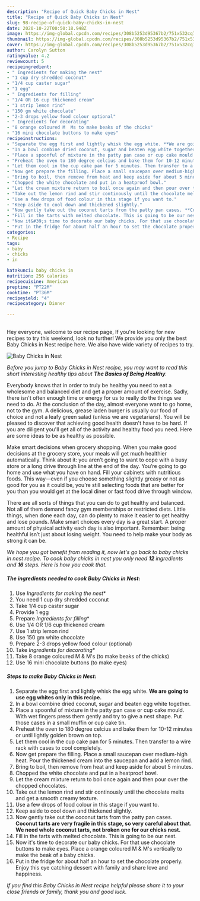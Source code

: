 ```yaml
---
description: "Recipe of Quick Baby Chicks in Nest"
title: "Recipe of Quick Baby Chicks in Nest"
slug: 98-recipe-of-quick-baby-chicks-in-nest
date: 2020-10-22T00:50:18.948Z
image: https://img-global.cpcdn.com/recipes/308b5253d95367b2/751x532cq70/baby-chicks-in-nest-recipe-main-photo.jpg
thumbnail: https://img-global.cpcdn.com/recipes/308b5253d95367b2/751x532cq70/baby-chicks-in-nest-recipe-main-photo.jpg
cover: https://img-global.cpcdn.com/recipes/308b5253d95367b2/751x532cq70/baby-chicks-in-nest-recipe-main-photo.jpg
author: Carolyn Sutton
ratingvalue: 4.2
reviewcount: 5
recipeingredient:
- " Ingredients for making the nest"
- "1 cup dry shredded coconut"
- "1/4 cup caster sugar"
- "1 egg"
- " Ingredients for filling"
- "1/4 OR 16 cup thickened cream"
- "1 strip lemon rind"
- "150 gm white chocolate"
- "2-3 drops yellow food colour optional"
- " Ingredients for decorating"
- "8 orange coloured M  Ms to make beaks of the chicks"
- "16 mini chocolate buttons to make eyes"
recipeinstructions:
- "Separate the egg first and lightly whisk the egg white. **We are going to use egg whites only in this recipe.**"
- "In a bowl combine dried coconut, sugar and beaten egg white together."
- "Place a spoonful of mixture in the patty pan case or cup cake mould. With wet fingers press them gently and try to give a nest shape. Put those cases in a small muffin or cup cake tin."
- "Preheat the oven to 180 degree celcius and bake them for 10-12 minutes or until lightly golden brown on top."
- "Let them cool in the cup cake pan for 5 minutes. Then transfer to a wire rack with cases to cool completely."
- "Now get prepare the filling. Place a small saucepan over medium-high heat. Pour the thickened cream into the saucepan and add a lemon rind."
- "Bring to boil, then remove from heat and keep aside for about 5 minutes."
- "Chopped the white chocolate and put in a heatproof bowl."
- "Let the cream mixture return to boil once again and then pour over the chopped chocolates."
- "Take out the lemon rind and stir continously until the chocolate melts and get a smooth creamy texture."
- "Use a few drops of food colour in this stage if you want to."
- "Keep aside to cool down and thickened slightly."
- "Now gently take out the coconut tarts from the patty pan cases. **Coconut tarts are very fragile in this stage, so very careful about that. We need whole coconut tarts, not broken one for our chicks nest.**"
- "Fill in the tarts with melted chocolate. This is going to be our nest."
- "Now it&#39;s time to decorate our baby chicks. For that use chocolate buttons to make eyes. Place a orange coloured M &amp; M&#39;s vertically to make the beak of a baby chicks."
- "Put in the fridge for about half an hour to set the chocolate properly. Enjoy this eye catching dessert with family and share love and happiness."
categories:
- Recipe
tags:
- baby
- chicks
- in

katakunci: baby chicks in 
nutrition: 256 calories
recipecuisine: American
preptime: "PT22M"
cooktime: "PT36M"
recipeyield: "4"
recipecategory: Dinner

---
```

<br>
Hey everyone, welcome to our recipe page, If you're looking for new recipes to try this weekend, look no further! We provide you only the best Baby Chicks in Nest recipe here. We also have wide variety of recipes to try.
<br>


![Baby Chicks in Nest](https://img-global.cpcdn.com/recipes/308b5253d95367b2/751x532cq70/baby-chicks-in-nest-recipe-main-photo.jpg)

<i>Before you jump to Baby Chicks in Nest recipe, you may want to read this short interesting healthy tips about <strong>The Basics of Being Healthy</strong>.</i>

Everybody knows that in order to truly be healthy you need to eat a wholesome and balanced diet and get a proper amount of exercise. Sadly, there isn't often enough time or energy for us to really do the things we need to do. At the conclusion of the day, almost everyone want to go home, not to the gym. A delicious, grease laden burger is usually our food of choice and not a leafy green salad (unless we are vegetarians). You will be pleased to discover that achieving good health doesn't have to be hard. If you are diligent you'll get all of the activity and healthy food you need. Here are some ideas to be as healthy as possible.

Make smart decisions when grocery shopping. When you make good decisions at the grocery store, your meals will get much healthier automatically. Think about it: you aren’t going to want to cope with a busy store or a long drive through line at the end of the day. You’re going to go home and use what you have on hand. Fill your cabinets with nutritious foods. This way—even if you choose something slightly greasy or not as good for you as it could be, you’re still selecting foods that are better for you than you would get at the local diner or fast food drive through window.

There are all sorts of things that you can do to get healthy and balanced. Not all of them demand fancy gym memberships or restricted diets. Little things, when done each day, can do plenty to make it easier to get healthy and lose pounds. Make smart choices every day is a great start. A proper amount of physical activity each day is also important. Remember: being healthful isn’t just about losing weight. You need to help make your body as strong it can be. 


<i>We hope you got benefit from reading it, now let's go back to baby chicks in nest recipe. To cook baby chicks in nest you only need <strong>12</strong> ingredients and <strong>16</strong> steps. Here is how you cook that.
</i>

##### The ingredients needed to cook Baby Chicks in Nest:

1. Use  *Ingredients for making the nest**
1. You need 1 cup dry shredded coconut
1. Take 1/4 cup caster sugar
1. Provide 1 egg
1. Prepare  *Ingredients for filling**
1. Use 1/4 OR 1/6 cup thickened cream
1. Use 1 strip lemon rind
1. Use 150 gm white chocolate
1. Prepare 2-3 drops yellow food colour (optional)
1. Take  *Ingredients for decorating**
1. Take 8 orange coloured M &amp; M&#39;s (to make beaks of the chicks)
1. Use 16 mini chocolate buttons (to make eyes)


##### Steps to make Baby Chicks in Nest:

1. Separate the egg first and lightly whisk the egg white. **We are going to use egg whites only in this recipe.**
1. In a bowl combine dried coconut, sugar and beaten egg white together.
1. Place a spoonful of mixture in the patty pan case or cup cake mould. With wet fingers press them gently and try to give a nest shape. Put those cases in a small muffin or cup cake tin.
1. Preheat the oven to 180 degree celcius and bake them for 10-12 minutes or until lightly golden brown on top.
1. Let them cool in the cup cake pan for 5 minutes. Then transfer to a wire rack with cases to cool completely.
1. Now get prepare the filling. Place a small saucepan over medium-high heat. Pour the thickened cream into the saucepan and add a lemon rind.
1. Bring to boil, then remove from heat and keep aside for about 5 minutes.
1. Chopped the white chocolate and put in a heatproof bowl.
1. Let the cream mixture return to boil once again and then pour over the chopped chocolates.
1. Take out the lemon rind and stir continously until the chocolate melts and get a smooth creamy texture.
1. Use a few drops of food colour in this stage if you want to.
1. Keep aside to cool down and thickened slightly.
1. Now gently take out the coconut tarts from the patty pan cases. **Coconut tarts are very fragile in this stage, so very careful about that. We need whole coconut tarts, not broken one for our chicks nest.**
1. Fill in the tarts with melted chocolate. This is going to be our nest.
1. Now it&#39;s time to decorate our baby chicks. For that use chocolate buttons to make eyes. Place a orange coloured M &amp; M&#39;s vertically to make the beak of a baby chicks.
1. Put in the fridge for about half an hour to set the chocolate properly. Enjoy this eye catching dessert with family and share love and happiness.


<i>If you find this Baby Chicks in Nest recipe helpful please share it to your close friends or family, thank you and good luck.</i>
